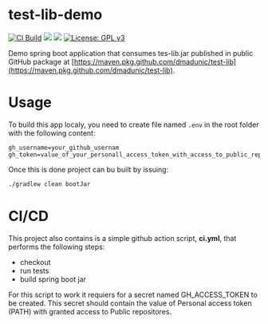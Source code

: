 # test-lib-demo

[![CI Build](https://github.com/dmadunic/test-lib-demo/actions/workflows/ci.yml/badge.svg)](https://github.com/dmadunic/test-lib-demo/actions/workflows/ci.yml)
![](https://img.shields.io/badge/Java-ED8B00?style=for-the-badge&logo=java&logoColor=white&style=flat)
![](https://img.shields.io/badge/Spring-6DB33F?style=for-the-badge&logo=spring&logoColor=white&style=flat)
[![License: GPL v3](https://img.shields.io/badge/License-GPLv3-blue.svg)](https://www.gnu.org/licenses/gpl-3.0)

Demo spring boot application that consumes tes-lib.jar published in public GitHub package at [https://maven.pkg.github.com/dmadunic/test-lib](https://maven.pkg.github.com/dmadunic/test-lib).

# Usage

To build this app localy, you need to create file named `.env` in the root folder with the following content:
```
gh_username=your_github_usernam
gh_token=value_of_your_personall_access_token_with_access_to_public_repositories
```

Once this is done project can bu built by issuing:
```bash
./gradlew clean bootJar
```

# CI/CD

This project also contains is a simple github action script, **ci.yml**, that performs the following steps:
- checkout
- run tests
- build spring boot jar

For this script to work it requiers for a secret named GH_ACCESS_TOKEN to be created. This secret should contain the value of Personal access token (PATH) with granted access to Public repositores.

